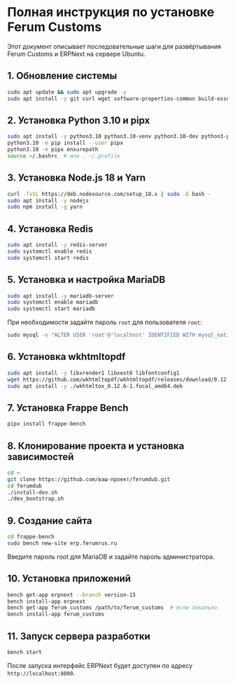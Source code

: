# Полная инструкция по установке Ferum Customs

Этот документ описывает последовательные шаги для развёртывания Ferum Customs и ERPNext на сервере Ubuntu.

## 1. Обновление системы
```bash
sudo apt update && sudo apt upgrade -y
sudo apt install -y git curl wget software-properties-common build-essential
```

## 2. Установка Python 3.10 и pipx
```bash
sudo apt install -y python3.10 python3.10-venv python3.10-dev python3-pip
python3.10 -m pip install --user pipx
python3.10 -m pipx ensurepath
source ~/.bashrc  # или . ~/.profile
```

## 3. Установка Node.js 18 и Yarn
```bash
curl -fsSL https://deb.nodesource.com/setup_18.x | sudo -E bash -
sudo apt install -y nodejs
sudo npm install -g yarn
```

## 4. Установка Redis
```bash
sudo apt install -y redis-server
sudo systemctl enable redis
sudo systemctl start redis
```

## 5. Установка и настройка MariaDB
```bash
sudo apt install -y mariadb-server
sudo systemctl enable mariadb
sudo systemctl start mariadb
```
При необходимости задайте пароль `root` для пользователя `root`:
```bash
sudo mysql -e "ALTER USER 'root'@'localhost' IDENTIFIED WITH mysql_native_password BY 'root'; FLUSH PRIVILEGES;"
```

## 6. Установка wkhtmltopdf
```bash
sudo apt install -y libxrender1 libxext6 libfontconfig1
wget https://github.com/wkhtmltopdf/wkhtmltopdf/releases/download/0.12.6-1/wkhtmltox_0.12.6-1.focal_amd64.deb
sudo apt install -y ./wkhtmltox_0.12.6-1.focal_amd64.deb
```

## 7. Установка Frappe Bench
```bash
pipx install frappe-bench
```

## 8. Клонирование проекта и установка зависимостей
```bash
cd ~
git clone https://github.com/ваш-проект/ferumdub.git
cd ferumdub
./install-dev.sh
./dev_bootstrap.sh
```

## 9. Создание сайта
```bash
cd frappe-bench
sudo bench new-site erp.ferumrus.ru
```
Введите пароль root для MariaDB и задайте пароль администратора.

## 10. Установка приложений
```bash
bench get-app erpnext --branch version-15
bench install-app erpnext
bench get-app ferum_customs /path/to/ferum_customs  # если локально
bench install-app ferum_customs
```

## 11. Запуск сервера разработки
```bash
bench start
```
После запуска интерфейс ERPNext будет доступен по адресу `http://localhost:8000`.

